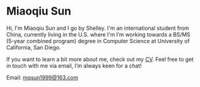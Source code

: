 # Miaoqiu Sun

Hi, I'm Miaoqiu Sun and I go by Shelley. I'm an international student from China, currently living in the U.S. where I'm  I’m working towards a BS/MS (5-year combined program) degree in Computer Science at University of California, San Diego.

If you want to learn a bit more about me, check out my [CV](sde-Intern-cv.pdf). Feel free to get in touch with me via email, I’m always keen for a chat!

Email: mqsun1999@163.com
